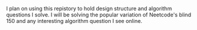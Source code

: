 I plan on using this repistory to hold design structure and algorithm questions I solve. I will be solving the popular variation of Neetcode's blind 150 and any interesting algorithm question I see online.
